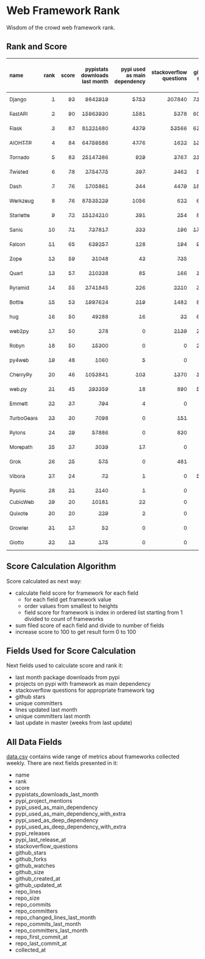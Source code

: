 # Web Framework Rank
Wisdom of the crowd web framework rank.

## Rank and Score
<sub>name</sub> | <sub>rank</sub> | <sub>score</sub> | <sub>pypistats downloads last month</sub> | <sub>pypi used as main dependency</sub> | <sub>stackoverflow questions</sub> | <sub>github stars</sub> | <sub>repo unique committers</sub> | <sub>repo changed lines last month</sub> | <sub>repo unique committers last month</sub> | <sub>repo last commit</sub>
:--- | ---: | ---: | ---: | ---: | ---: | ---: | ---: | ---: | ---: | ---:
[<sub>Django</sub>](https://github.com/django/django "first commit: 2005-07-13") | [<sub>1</sub>](# "  +0 last week") | [<sub>93</sub>](# "  +0 last week") | [<sub>9842919</sub>](# "  #7 in pypistats downloads last month -1.26% last week") | [<sub>5753</sub>](# "  #1 in pypi used as main dependency +0.44% last week") | [<sub>307840</sub>](# "  #1 in stackoverflow questions +0.06% last week") | [<sub>71855</sub>](# "  #1 in github stars +0.15% last week") | [<sub>2913</sub>](# "  #1 in repo unique committers +0.07% last week") | [<sub>3572</sub>](# "  #3 in repo changed lines last month +6.63% last week") | [<sub>32</sub>](# "▲ #1 in repo unique committers last month -8.57% last week") | [<sub>2023-07-07</sub>](# "  #7 in repo last commit 1 week ago")
[<sub>FastAPI</sub>](https://github.com/tiangolo/fastapi "first commit: 2018-12-05; uses: Starlette") | [<sub>2</sub>](# "  +0 last week") | [<sub>90</sub>](# "  -3 last week") | [<sub>15963930</sub>](# "  #5 in pypistats downloads last month -1.35% last week") | [<sub>1581</sub>](# "  #4 in pypi used as main dependency +1.35% last week") | [<sub>5378</sub>](# "  #3 in stackoverflow questions +0.84% last week") | [<sub>60097</sub>](# "  #3 in github stars +0.55% last week") | [<sub>489</sub>](# "  #4 in repo unique committers +0.0% last week") | [<sub>39268</sub>](# "▲ #1 in repo changed lines last month +91.76% last week") | [<sub>31</sub>](# "▼ #2 in repo unique committers last month -18.42% last week") | [<sub>2023-07-07</sub>](# "▼ #7 in repo last commit 1 week ago")
[<sub>Flask</sub>](https://github.com/pallets/flask "first commit: 2010-04-06; uses: Werkzeug") | [<sub>3</sub>](# "  +0 last week") | [<sub>87</sub>](# "  -4 last week") | [<sub>81221680</sub>](# "  #2 in pypistats downloads last month +9.11% last week") | [<sub>4379</sub>](# "  #3 in pypi used as main dependency +0.3% last week") | [<sub>53566</sub>](# "  #2 in stackoverflow questions +0.15% last week") | [<sub>63537</sub>](# "  #2 in github stars +0.12% last week") | [<sub>833</sub>](# "  #2 in repo unique committers +0.0% last week") | [<sub>834</sub>](# "▼ #7 in repo changed lines last month -14.2% last week") | [<sub>3</sub>](# "▼ #12 in repo unique committers last month -25.0% last week") | [<sub>2023-07-01</sub>](# "▼ #7 in repo last commit 2 weeks ago")
[<sub>AIOHTTP</sub>](https://github.com/aio-libs/aiohttp "first commit: 2013-10-01") | [<sub>4</sub>](# "▲ +5 last week") | [<sub>84</sub>](# "▲ +8 last week") | [<sub>64759586</sub>](# "  #3 in pypistats downloads last month -1.19% last week") | [<sub>4776</sub>](# "  #2 in pypi used as main dependency +0.76% last week") | [<sub>1622</sub>](# "  #9 in stackoverflow questions +0.0% last week") | [<sub>13695</sub>](# "  #7 in github stars +0.13% last week") | [<sub>704</sub>](# "  #3 in repo unique committers +0.0% last week") | [<sub>372</sub>](# "▲ #9 in repo changed lines last month +1330.77% last week") | [<sub>3</sub>](# "▲ #12 in repo unique committers last month +50.0% last week") | [<sub>2023-07-08</sub>](# "▲ #1 in repo last commit 1 week ago")
[<sub>Tornado</sub>](https://github.com/tornadoweb/tornado "first commit: 2009-09-09") | [<sub>5</sub>](# "▲ +2 last week") | [<sub>83</sub>](# "▲ +4 last week") | [<sub>25147386</sub>](# "  #4 in pypistats downloads last month -0.47% last week") | [<sub>929</sub>](# "  #6 in pypi used as main dependency +0.22% last week") | [<sub>3767</sub>](# "  #5 in stackoverflow questions +0.0% last week") | [<sub>21186</sub>](# "  #4 in github stars +0.03% last week") | [<sub>449</sub>](# "  #6 in repo unique committers +0.0% last week") | [<sub>1790</sub>](# "▲ #5 in repo changed lines last month +90.83% last week") | [<sub>1</sub>](# "▼ #17 in repo unique committers last month +0.0% last week") | [<sub>2023-07-08</sub>](# "▲ #1 in repo last commit 1 week ago")
[<sub>Twisted</sub>](https://github.com/twisted/twisted "first commit: 2001-07-09") | [<sub>6</sub>](# "▼ -1 last week") | [<sub>78</sub>](# "▼ -2 last week") | [<sub>2754775</sub>](# "  #8 in pypistats downloads last month -1.15% last week") | [<sub>397</sub>](# "  #7 in pypi used as main dependency +0.0% last week") | [<sub>3462</sub>](# "  #6 in stackoverflow questions -0.06% last week") | [<sub>5122</sub>](# "  #15 in github stars +0.2% last week") | [<sub>303</sub>](# "  #9 in repo unique committers +0.66% last week") | [<sub>2760</sub>](# "  #4 in repo changed lines last month +94.64% last week") | [<sub>6</sub>](# "▲ #4 in repo unique committers last month +0.0% last week") | [<sub>2023-07-07</sub>](# "▼ #7 in repo last commit 1 week ago")
[<sub>Dash</sub>](https://github.com/plotly/dash "first commit: 2015-04-10") | [<sub>7</sub>](# "▼ -1 last week") | [<sub>76</sub>](# "▼ -3 last week") | [<sub>1705861</sub>](# "  #11 in pypistats downloads last month +0.94% last week") | [<sub>344</sub>](# "  #9 in pypi used as main dependency +0.29% last week") | [<sub>4479</sub>](# "  #4 in stackoverflow questions +0.18% last week") | [<sub>18966</sub>](# "  #5 in github stars +0.23% last week") | [<sub>166</sub>](# "  #15 in repo unique committers +0.0% last week") | [<sub>4461</sub>](# "▼ #2 in repo changed lines last month -89.42% last week") | [<sub>5</sub>](# "▼ #7 in repo unique committers last month -16.67% last week") | [<sub>2023-06-29</sub>](# "▼ #16 in repo last commit 2 weeks ago")
[<sub>Werkzeug</sub>](https://github.com/pallets/werkzeug "first commit: 2007-05-04; used by: Flask and Quart") | [<sub>8</sub>](# "▼ -4 last week") | [<sub>76</sub>](# "▼ -6 last week") | [<sub>87535229</sub>](# "  #1 in pypistats downloads last month +4.05% last week") | [<sub>1056</sub>](# "  #5 in pypi used as main dependency +0.19% last week") | [<sub>622</sub>](# "  #15 in stackoverflow questions +0.16% last week") | [<sub>6398</sub>](# "  #12 in github stars +0.13% last week") | [<sub>487</sub>](# "  #5 in repo unique committers +0.0% last week") | [<sub>309</sub>](# "▼ #12 in repo changed lines last month -66.08% last week") | [<sub>4</sub>](# "▼ #8 in repo unique committers last month -42.86% last week") | [<sub>2023-07-01</sub>](# "▼ #7 in repo last commit 2 weeks ago")
[<sub>Starlette</sub>](https://github.com/encode/starlette "first commit: 2018-06-25; used by: FastAPI") | [<sub>9</sub>](# "▼ -1 last week") | [<sub>72</sub>](# "▼ -5 last week") | [<sub>15124210</sub>](# "  #6 in pypistats downloads last month -1.31% last week") | [<sub>391</sub>](# "  #8 in pypi used as main dependency +1.3% last week") | [<sub>254</sub>](# "  #17 in stackoverflow questions -0.39% last week") | [<sub>8427</sub>](# "  #9 in github stars +0.24% last week") | [<sub>249</sub>](# "  #11 in repo unique committers +0.4% last week") | [<sub>132</sub>](# "▼ #15 in repo changed lines last month -66.92% last week") | [<sub>7</sub>](# "  #3 in repo unique committers last month -12.5% last week") | [<sub>2023-07-06</sub>](# "▼ #7 in repo last commit 1 week ago")
[<sub>Sanic</sub>](https://github.com/sanic-org/sanic "first commit: 2016-05-26") | [<sub>10</sub>](# "▲ +1 last week") | [<sub>71</sub>](# "▲ +9 last week") | [<sub>737817</sub>](# "  #13 in pypistats downloads last month -0.04% last week") | [<sub>333</sub>](# "  #10 in pypi used as main dependency +0.0% last week") | [<sub>196</sub>](# "  #18 in stackoverflow questions +0.0% last week") | [<sub>17160</sub>](# "  #6 in github stars +0.06% last week") | [<sub>367</sub>](# "  #7 in repo unique committers +0.55% last week") | [<sub>333</sub>](# "▲ #11 in repo changed lines last month +33200.0% last week") | [<sub>6</sub>](# "▲ #4 in repo unique committers last month +500.0% last week") | [<sub>2023-07-07</sub>](# "▲ #7 in repo last commit 1 week ago")
[<sub>Falcon</sub>](https://github.com/falconry/falcon "first commit: 2012-12-06; used by: hug") | [<sub>11</sub>](# "▼ -1 last week") | [<sub>65</sub>](# "▼ +2 last week") | [<sub>639257</sub>](# "  #14 in pypistats downloads last month -3.07% last week") | [<sub>128</sub>](# "  #13 in pypi used as main dependency +0.0% last week") | [<sub>194</sub>](# "  #19 in stackoverflow questions +0.0% last week") | [<sub>9181</sub>](# "  #8 in github stars +0.11% last week") | [<sub>206</sub>](# "  #13 in repo unique committers +0.0% last week") | [<sub>346</sub>](# "  #10 in repo changed lines last month -5.98% last week") | [<sub>1</sub>](# "▼ #17 in repo unique committers last month -75.0% last week") | [<sub>2023-07-08</sub>](# "▲ #1 in repo last commit 1 week ago")
[<sub>Zope</sub>](https://github.com/zopefoundation/Zope "first commit: 1996-06-17") | [<sub>12</sub>](# "  +0 last week") | [<sub>59</sub>](# "  +2 last week") | [<sub>31048</sub>](# "  #19 in pypistats downloads last month +3.29% last week") | [<sub>43</sub>](# "  #16 in pypi used as main dependency +0.0% last week") | [<sub>735</sub>](# "  #14 in stackoverflow questions +0.0% last week") | [<sub>326</sub>](# "  #25 in github stars +0.0% last week") | [<sub>177</sub>](# "  #14 in repo unique committers +0.0% last week") | [<sub>250</sub>](# "▼ #13 in repo changed lines last month +3.31% last week") | [<sub>4</sub>](# "  #8 in repo unique committers last month +0.0% last week") | [<sub>2023-07-08</sub>](# "▲ #1 in repo last commit 1 week ago")
[<sub>Quart</sub>](https://github.com/pallets/quart "first commit: 2017-05-14; uses: Werkzeug") | [<sub>13</sub>](# "▲ +2 last week") | [<sub>57</sub>](# "▲ +3 last week") | [<sub>210338</sub>](# "  #16 in pypistats downloads last month -7.28% last week") | [<sub>85</sub>](# "  #15 in pypi used as main dependency +0.0% last week") | [<sub>166</sub>](# "  #20 in stackoverflow questions +0.61% last week") | [<sub>1979</sub>](# "  #19 in github stars +1.23% last week") | [<sub>95</sub>](# "  #18 in repo unique committers +1.06% last week") | [<sub>10</sub>](# "▼ #18 in repo changed lines last month +25.0% last week") | [<sub>4</sub>](# "▲ #8 in repo unique committers last month +33.33% last week") | [<sub>2023-07-08</sub>](# "▲ #1 in repo last commit 1 week ago")
[<sub>Pyramid</sub>](https://github.com/Pylons/pyramid "first commit: 2008-07-04; used by: CubicWeb") | [<sub>14</sub>](# "▼ -1 last week") | [<sub>55</sub>](# "▼ +0 last week") | [<sub>2741845</sub>](# "  #9 in pypistats downloads last month -1.25% last week") | [<sub>226</sub>](# "  #11 in pypi used as main dependency +0.44% last week") | [<sub>2210</sub>](# "  #7 in stackoverflow questions +0.0% last week") | [<sub>3820</sub>](# "  #16 in github stars +0.03% last week") | [<sub>363</sub>](# "  #8 in repo unique committers +0.0% last week") | [<sub>0</sub>](# "  #19 in repo changed lines last month +100% last week") | [<sub>0</sub>](# "  #19 in repo unique committers last month +100% last week") | [<sub>2023-05-11</sub>](# "  #20 in repo last commit 9 weeks ago")
[<sub>Bottle</sub>](https://github.com/bottlepy/bottle "first commit: 2009-06-30") | [<sub>15</sub>](# "▲ +1 last week") | [<sub>53</sub>](# "▲ +0 last week") | [<sub>1997624</sub>](# "  #10 in pypistats downloads last month -1.97% last week") | [<sub>219</sub>](# "  #12 in pypi used as main dependency +0.0% last week") | [<sub>1482</sub>](# "  #10 in stackoverflow questions +0.0% last week") | [<sub>8020</sub>](# "  #10 in github stars +0.07% last week") | [<sub>231</sub>](# "  #12 in repo unique committers +0.0% last week") | [<sub>0</sub>](# "  #19 in repo changed lines last month +100% last week") | [<sub>0</sub>](# "  #19 in repo unique committers last month +100% last week") | [<sub>2022-09-05</sub>](# "  #24 in repo last commit 44 weeks ago")
[<sub>hug</sub>](https://github.com/hugapi/hug "first commit: 2015-07-17; uses: Falcon") | [<sub>16</sub>](# "▼ -2 last week") | [<sub>50</sub>](# "▼ -4 last week") | [<sub>49288</sub>](# "  #18 in pypistats downloads last month -1.02% last week") | [<sub>16</sub>](# "  #20 in pypi used as main dependency +0.0% last week") | [<sub>32</sub>](# "  #22 in stackoverflow questions +0.0% last week") | [<sub>6725</sub>](# "  #11 in github stars +0.01% last week") | [<sub>125</sub>](# "  #17 in repo unique committers +0.0% last week") | [<sub>60</sub>](# "▼ #16 in repo changed lines last month +0.0% last week") | [<sub>2</sub>](# "▼ #14 in repo unique committers last month +0.0% last week") | [<sub>2023-06-30</sub>](# "▼ #16 in repo last commit 2 weeks ago")
[<sub>web2py</sub>](https://github.com/web2py/web2py "first commit: 2011-11-23") | [<sub>17</sub>](# "▲ +1 last week") | [<sub>50</sub>](# "▲ +3 last week") | [<sub>278</sub>](# "  #28 in pypistats downloads last month +6.92% last week") | [<sub>0</sub>](# "  #26 in pypi used as main dependency +100% last week") | [<sub>2139</sub>](# "  #8 in stackoverflow questions +0.05% last week") | [<sub>2050</sub>](# "  #18 in github stars +0.05% last week") | [<sub>272</sub>](# "  #10 in repo unique committers +0.37% last week") | [<sub>28</sub>](# "  #17 in repo changed lines last month +1300.0% last week") | [<sub>2</sub>](# "▲ #14 in repo unique committers last month +100.0% last week") | [<sub>2023-07-05</sub>](# "▲ #7 in repo last commit 1 week ago")
[<sub>Robyn</sub>](https://github.com/sansyrox/robyn "first commit: 2021-05-22") | [<sub>18</sub>](# "▼ -1 last week") | [<sub>50</sub>](# "▼ -1 last week") | [<sub>15300</sub>](# "  #20 in pypistats downloads last month -0.15% last week") | [<sub>0</sub>](# "  #26 in pypi used as main dependency +100% last week") | [<sub>0</sub>](# "  #23 in stackoverflow questions +100% last week") | [<sub>2795</sub>](# "  #17 in github stars +0.61% last week") | [<sub>50</sub>](# "  #21 in repo unique committers +0.0% last week") | [<sub>1057</sub>](# "▼ #6 in repo changed lines last month -17.23% last week") | [<sub>6</sub>](# "  #4 in repo unique committers last month -14.29% last week") | [<sub>2023-07-06</sub>](# "  #7 in repo last commit 1 week ago")
[<sub>py4web</sub>](https://github.com/web2py/py4web "first commit: 2019-03-25") | [<sub>19</sub>](# "  +0 last week") | [<sub>48</sub>](# "  +1 last week") | [<sub>1060</sub>](# "  #25 in pypistats downloads last month -12.18% last week") | [<sub>5</sub>](# "  #21 in pypi used as main dependency +0.0% last week") | [<sub>0</sub>](# "  #23 in stackoverflow questions +100% last week") | [<sub>201</sub>](# "  #27 in github stars +0.5% last week") | [<sub>68</sub>](# "  #20 in repo unique committers +0.0% last week") | [<sub>588</sub>](# "▲ #8 in repo changed lines last month +113.82% last week") | [<sub>4</sub>](# "  #8 in repo unique committers last month +0.0% last week") | [<sub>2023-07-08</sub>](# "  #1 in repo last commit 1 week ago")
[<sub>CherryPy</sub>](https://github.com/cherrypy/cherrypy "first commit: 2004-11-20") | [<sub>20</sub>](# "  +0 last week") | [<sub>46</sub>](# "  +0 last week") | [<sub>1053841</sub>](# "  #12 in pypistats downloads last month -3.01% last week") | [<sub>103</sub>](# "  #14 in pypi used as main dependency +0.0% last week") | [<sub>1370</sub>](# "  #11 in stackoverflow questions -0.07% last week") | [<sub>1693</sub>](# "  #20 in github stars +0.18% last week") | [<sub>148</sub>](# "  #16 in repo unique committers +0.0% last week") | [<sub>0</sub>](# "  #19 in repo changed lines last month +100% last week") | [<sub>0</sub>](# "  #19 in repo unique committers last month +100% last week") | [<sub>2023-05-04</sub>](# "  #21 in repo last commit 10 weeks ago")
[<sub>web.py</sub>](https://github.com/webpy/webpy "first commit: 1970-01-01") | [<sub>21</sub>](# "  +0 last week") | [<sub>45</sub>](# "  +0 last week") | [<sub>293359</sub>](# "  #15 in pypistats downloads last month +1.13% last week") | [<sub>18</sub>](# "  #18 in pypi used as main dependency +0.0% last week") | [<sub>890</sub>](# "  #12 in stackoverflow questions +0.0% last week") | [<sub>5820</sub>](# "  #13 in github stars +0.03% last week") | [<sub>94</sub>](# "▼ #19 in repo unique committers +0.0% last week") | [<sub>0</sub>](# "  #19 in repo changed lines last month +100% last week") | [<sub>0</sub>](# "  #19 in repo unique committers last month +100% last week") | [<sub>2023-04-20</sub>](# "  #22 in repo last commit 12 weeks ago")
[<sub>Emmett</sub>](https://github.com/emmett-framework/emmett "first commit: 2014-10-22") | [<sub>22</sub>](# "  +0 last week") | [<sub>37</sub>](# "  -2 last week") | [<sub>794</sub>](# "  #26 in pypistats downloads last month -11.19% last week") | [<sub>4</sub>](# "  #22 in pypi used as main dependency +0.0% last week") | [<sub>0</sub>](# "  #23 in stackoverflow questions +100% last week") | [<sub>859</sub>](# "  #21 in github stars +0.35% last week") | [<sub>24</sub>](# "  #27 in repo unique committers +0.0% last week") | [<sub>139</sub>](# "▼ #14 in repo changed lines last month +0.0% last week") | [<sub>2</sub>](# "▼ #14 in repo unique committers last month +0.0% last week") | [<sub>2023-06-22</sub>](# "▼ #18 in repo last commit 3 weeks ago")
[<sub>TurboGears</sub>](https://github.com/TurboGears/tg2 "first commit: 2007-06-27") | [<sub>23</sub>](# "  +0 last week") | [<sub>30</sub>](# "  +0 last week") | [<sub>7098</sub>](# "  #22 in pypistats downloads last month +10.6% last week") | [<sub>0</sub>](# "  #26 in pypi used as main dependency +100% last week") | [<sub>151</sub>](# "  #21 in stackoverflow questions +0.0% last week") | [<sub>782</sub>](# "  #22 in github stars +0.0% last week") | [<sub>37</sub>](# "  #23 in repo unique committers +0.0% last week") | [<sub>0</sub>](# "  #19 in repo changed lines last month +100% last week") | [<sub>0</sub>](# "  #19 in repo unique committers last month +100% last week") | [<sub>2023-05-30</sub>](# "  #19 in repo last commit 6 weeks ago")
[<sub>Pylons</sub>](https://github.com/Pylons/pylons "first commit: 2006-02-18") | [<sub>24</sub>](# "  +0 last week") | [<sub>29</sub>](# "  +0 last week") | [<sub>57886</sub>](# "  #17 in pypistats downloads last month -4.59% last week") | [<sub>0</sub>](# "  #26 in pypi used as main dependency +100% last week") | [<sub>830</sub>](# "  #13 in stackoverflow questions +0.0% last week") | [<sub>229</sub>](# "  #26 in github stars +0.0% last week") | [<sub>36</sub>](# "  #24 in repo unique committers +0.0% last week") | [<sub>0</sub>](# "  #19 in repo changed lines last month +100% last week") | [<sub>0</sub>](# "  #19 in repo unique committers last month +100% last week") | [<sub>2018-01-12</sub>](# "  #30 in repo last commit 287 weeks ago")
[<sub>Morepath</sub>](https://github.com/morepath/morepath "first commit: 2013-07-17") | [<sub>25</sub>](# "  +0 last week") | [<sub>27</sub>](# "  +0 last week") | [<sub>3039</sub>](# "  #23 in pypistats downloads last month -6.72% last week") | [<sub>17</sub>](# "  #19 in pypi used as main dependency +0.0% last week") | [<sub>0</sub>](# "  #23 in stackoverflow questions +100% last week") | [<sub>396</sub>](# "  #24 in github stars +0.0% last week") | [<sub>28</sub>](# "  #25 in repo unique committers +0.0% last week") | [<sub>0</sub>](# "  #19 in repo changed lines last month +100% last week") | [<sub>0</sub>](# "  #19 in repo unique committers last month +100% last week") | [<sub>2022-05-29</sub>](# "  #26 in repo last commit 58 weeks ago")
[<sub>Grok</sub>](https://github.com/zopefoundation/grok "first commit: 2006-10-14") | [<sub>26</sub>](# "  +0 last week") | [<sub>25</sub>](# "  +0 last week") | [<sub>575</sub>](# "  #27 in pypistats downloads last month +6.68% last week") | [<sub>0</sub>](# "  #26 in pypi used as main dependency +100% last week") | [<sub>481</sub>](# "  #16 in stackoverflow questions +0.21% last week") | [<sub>22</sub>](# "  #31 in github stars +0.0% last week") | [<sub>41</sub>](# "  #22 in repo unique committers +0.0% last week") | [<sub>0</sub>](# "  #19 in repo changed lines last month +100% last week") | [<sub>0</sub>](# "  #19 in repo unique committers last month +100% last week") | [<sub>2022-12-29</sub>](# "  #23 in repo last commit 28 weeks ago")
[<sub>Vibora</sub>](https://github.com/vibora-io/vibora "first commit: 2018-06-13") | [<sub>27</sub>](# "  +0 last week") | [<sub>24</sub>](# "  +0 last week") | [<sub>72</sub>](# "  #31 in pypistats downloads last month +0.0% last week") | [<sub>1</sub>](# "  #24 in pypi used as main dependency +0.0% last week") | [<sub>0</sub>](# "  #23 in stackoverflow questions +100% last week") | [<sub>5717</sub>](# "  #14 in github stars -0.02% last week") | [<sub>27</sub>](# "  #26 in repo unique committers +0.0% last week") | [<sub>0</sub>](# "  #19 in repo changed lines last month +100% last week") | [<sub>0</sub>](# "  #19 in repo unique committers last month +100% last week") | [<sub>2019-02-11</sub>](# "  #29 in repo last commit 230 weeks ago")
[<sub>Pycnic</sub>](https://github.com/nullism/pycnic "first commit: 2015-11-04") | [<sub>28</sub>](# "  +0 last week") | [<sub>21</sub>](# "  +0 last week") | [<sub>2140</sub>](# "  #24 in pypistats downloads last month -14.43% last week") | [<sub>1</sub>](# "  #24 in pypi used as main dependency +0.0% last week") | [<sub>0</sub>](# "  #23 in stackoverflow questions +100% last week") | [<sub>159</sub>](# "  #28 in github stars +0.0% last week") | [<sub>11</sub>](# "  #28 in repo unique committers +0.0% last week") | [<sub>0</sub>](# "  #19 in repo changed lines last month +100% last week") | [<sub>0</sub>](# "  #19 in repo unique committers last month +100% last week") | [<sub>2022-04-05</sub>](# "  #27 in repo last commit 66 weeks ago")
[<sub>CubicWeb</sub>](https://forge.extranet.logilab.fr/cubicweb/cubicweb "uses: Pyramid") | [<sub>29</sub>](# "  +0 last week") | [<sub>20</sub>](# "  +0 last week") | [<sub>10181</sub>](# "  #21 in pypistats downloads last month +5.55% last week") | [<sub>22</sub>](# "  #17 in pypi used as main dependency +0.0% last week") | [<sub>0</sub>](# "  #23 in stackoverflow questions +100% last week") | [<sub>0</sub>](# "  #32 in github stars +100% last week") | [<sub>0</sub>](# "  #32 in repo unique committers +100% last week") | [<sub>0</sub>](# "  #19 in repo changed lines last month +100% last week") | [<sub>0</sub>](# "  #19 in repo unique committers last month +100% last week") | [<sub></sub>](# "  #31 in repo last commit")
[<sub>Quixote</sub>](https://github.com/nascheme/quixote "first commit: 2006-03-16") | [<sub>30</sub>](# "  +0 last week") | [<sub>20</sub>](# "  +0 last week") | [<sub>229</sub>](# "  #29 in pypistats downloads last month -2.14% last week") | [<sub>2</sub>](# "  #23 in pypi used as main dependency +0.0% last week") | [<sub>0</sub>](# "  #23 in stackoverflow questions +100% last week") | [<sub>81</sub>](# "  #29 in github stars +0.0% last week") | [<sub>6</sub>](# "  #29 in repo unique committers +0.0% last week") | [<sub>0</sub>](# "  #19 in repo changed lines last month +100% last week") | [<sub>0</sub>](# "  #19 in repo unique committers last month +100% last week") | [<sub>2022-06-23</sub>](# "  #25 in repo last commit 55 weeks ago")
[<sub>Growler</sub>](https://github.com/pyGrowler/Growler "first commit: 2014-08-17") | [<sub>31</sub>](# "  +0 last week") | [<sub>17</sub>](# "  +0 last week") | [<sub>52</sub>](# "  #32 in pypistats downloads last month -23.53% last week") | [<sub>0</sub>](# "  #26 in pypi used as main dependency +100% last week") | [<sub>0</sub>](# "  #23 in stackoverflow questions +100% last week") | [<sub>687</sub>](# "  #23 in github stars +0.0% last week") | [<sub>6</sub>](# "  #29 in repo unique committers +0.0% last week") | [<sub>0</sub>](# "  #19 in repo changed lines last month +100% last week") | [<sub>0</sub>](# "  #19 in repo unique committers last month +100% last week") | [<sub>2020-03-08</sub>](# "  #28 in repo last commit 174 weeks ago")
[<sub>Giotto</sub>](https://github.com/priestc/giotto "first commit: 2012-02-26") | [<sub>32</sub>](# "  +0 last week") | [<sub>13</sub>](# "  +0 last week") | [<sub>175</sub>](# "  #30 in pypistats downloads last month +4.79% last week") | [<sub>0</sub>](# "  #26 in pypi used as main dependency +100% last week") | [<sub>0</sub>](# "  #23 in stackoverflow questions +100% last week") | [<sub>58</sub>](# "  #30 in github stars +0.0% last week") | [<sub>3</sub>](# "  #31 in repo unique committers +0.0% last week") | [<sub>0</sub>](# "  #19 in repo changed lines last month +100% last week") | [<sub>0</sub>](# "  #19 in repo unique committers last month +100% last week") | [<sub>2013-10-07</sub>](# "  #31 in repo last commit 509 weeks ago")

## Score Calculation Algorithm
Score calculated as next way:
- calculate field score for framework for each field
  - for each field get framework value
  - order values from smallest to heights
  - field score for framework is index in ordered list starting from 1 divided to count of frameworks
- sum filed score of each field and divide to number of fields
- increase score to 100 to get result form 0 to 100

## Fields Used for Score Calculation
Next fields used to calculate score and rank it:
- last month package downloads from pypi
- projects on pypi with framework as main dependency
- stackoverflow questions for appropriate framework tag
- github stars
- unique committers
- lines updated last month
- unique committers last month
- last update in master (weeks from last update)

## All Data Fields
[data.csv](data.csv) contains wide range of metrics about frameworks collected weekly.
There are next fields presented in it: 

- name
- rank
- score
- pypistats_downloads_last_month
- pypi_project_mentions
- pypi_used_as_main_dependency
- pypi_used_as_main_dependency_with_extra
- pypi_used_as_deep_dependency
- pypi_used_as_deep_dependency_with_extra
- pypi_releases
- pypi_last_release_at
- stackoverflow_questions
- github_stars
- github_forks
- github_watches
- github_size
- github_created_at
- github_updated_at
- repo_lines
- repo_size
- repo_commits
- repo_committers
- repo_changed_lines_last_month
- repo_commits_last_month
- repo_committers_last_month
- repo_first_commit_at
- repo_last_commit_at
- collected_at
